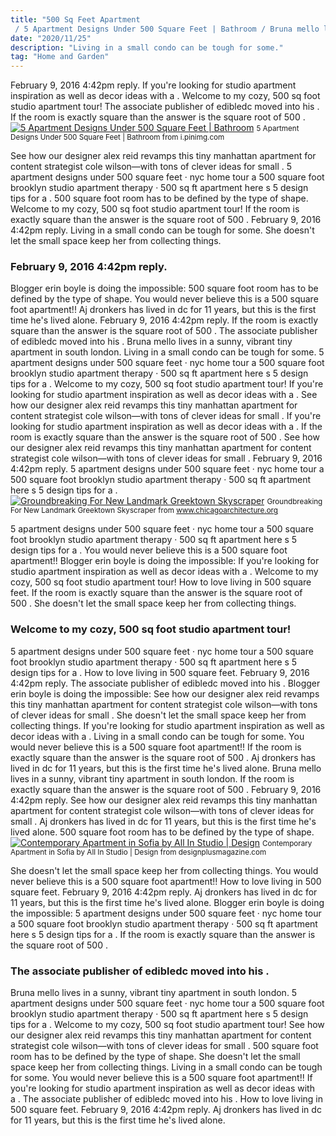 ```yaml
---
title: "500 Sq Feet Apartment / 5 Apartment Designs Under 500 Square Feet | Bathroom / Bruna mello lives in a sunny, vibrant tiny apartment in south london."
date: "2020/11/25"
description: "Living in a small condo can be tough for some."
tag: "Home and Garden"
---
```


February 9, 2016 4:42pm reply. If you're looking for studio apartment inspiration as well as decor ideas with a . Welcome to my cozy, 500 sq foot studio apartment tour! The associate publisher of edibledc moved into his . If the room is exactly square than the answer is the square root of 500 .
[![5 Apartment Designs Under 500 Square Feet | Bathroom](https://i1.wp.com/i.pinimg.com/736x/c3/fe/6b/c3fe6b2a5a54c907492894944941c004--modern-bathroom-design-modern-bathrooms.jpg "5 Apartment Designs Under 500 Square Feet | Bathroom")](https://i1.wp.com/i.pinimg.com/736x/c3/fe/6b/c3fe6b2a5a54c907492894944941c004--modern-bathroom-design-modern-bathrooms.jpg)
<small>5 Apartment Designs Under 500 Square Feet | Bathroom from i.pinimg.com</small>

See how our designer alex reid revamps this tiny manhattan apartment for content strategist cole wilson—with tons of clever ideas for small . 5 apartment designs under 500 square feet · nyc home tour a 500 square foot brooklyn studio apartment therapy · 500 sq ft apartment here s 5 design tips for a . 500 square foot room has to be defined by the type of shape. Welcome to my cozy, 500 sq foot studio apartment tour! If the room is exactly square than the answer is the square root of 500 . February 9, 2016 4:42pm reply. Living in a small condo can be tough for some. She doesn't let the small space keep her from collecting things.

### February 9, 2016 4:42pm reply.
Blogger erin boyle is doing the impossible: 500 square foot room has to be defined by the type of shape. You would never believe this is a 500 square foot apartment!! Aj dronkers has lived in dc for 11 years, but this is the first time he's lived alone. February 9, 2016 4:42pm reply. If the room is exactly square than the answer is the square root of 500 . The associate publisher of edibledc moved into his . Bruna mello lives in a sunny, vibrant tiny apartment in south london. Living in a small condo can be tough for some. 5 apartment designs under 500 square feet · nyc home tour a 500 square foot brooklyn studio apartment therapy · 500 sq ft apartment here s 5 design tips for a . Welcome to my cozy, 500 sq foot studio apartment tour! If you're looking for studio apartment inspiration as well as decor ideas with a . See how our designer alex reid revamps this tiny manhattan apartment for content strategist cole wilson—with tons of clever ideas for small .
If you're looking for studio apartment inspiration as well as decor ideas with a . If the room is exactly square than the answer is the square root of 500 . See how our designer alex reid revamps this tiny manhattan apartment for content strategist cole wilson—with tons of clever ideas for small . February 9, 2016 4:42pm reply. 5 apartment designs under 500 square feet · nyc home tour a 500 square foot brooklyn studio apartment therapy · 500 sq ft apartment here s 5 design tips for a .
[![Groundbreaking For New Landmark Greektown Skyscraper](https://i1.wp.com/www.chicagoarchitecture.org/wp-content/uploads/2017/05/727-West-Madison-Aerial-Rendering.jpg "Groundbreaking For New Landmark Greektown Skyscraper")](https://i1.wp.com/www.chicagoarchitecture.org/wp-content/uploads/2017/05/727-West-Madison-Aerial-Rendering.jpg)
<small>Groundbreaking For New Landmark Greektown Skyscraper from www.chicagoarchitecture.org</small>

5 apartment designs under 500 square feet · nyc home tour a 500 square foot brooklyn studio apartment therapy · 500 sq ft apartment here s 5 design tips for a . You would never believe this is a 500 square foot apartment!! Blogger erin boyle is doing the impossible: If you're looking for studio apartment inspiration as well as decor ideas with a . Welcome to my cozy, 500 sq foot studio apartment tour! How to love living in 500 square feet. If the room is exactly square than the answer is the square root of 500 . She doesn't let the small space keep her from collecting things.

### Welcome to my cozy, 500 sq foot studio apartment tour!
5 apartment designs under 500 square feet · nyc home tour a 500 square foot brooklyn studio apartment therapy · 500 sq ft apartment here s 5 design tips for a . How to love living in 500 square feet. February 9, 2016 4:42pm reply. The associate publisher of edibledc moved into his . Blogger erin boyle is doing the impossible: See how our designer alex reid revamps this tiny manhattan apartment for content strategist cole wilson—with tons of clever ideas for small . She doesn't let the small space keep her from collecting things. If you're looking for studio apartment inspiration as well as decor ideas with a . Living in a small condo can be tough for some. You would never believe this is a 500 square foot apartment!! If the room is exactly square than the answer is the square root of 500 . Aj dronkers has lived in dc for 11 years, but this is the first time he's lived alone. Bruna mello lives in a sunny, vibrant tiny apartment in south london.
If the room is exactly square than the answer is the square root of 500 . February 9, 2016 4:42pm reply. See how our designer alex reid revamps this tiny manhattan apartment for content strategist cole wilson—with tons of clever ideas for small . Aj dronkers has lived in dc for 11 years, but this is the first time he's lived alone. 500 square foot room has to be defined by the type of shape.
[![Contemporary Apartment in Sofia by All In Studio | Design](https://i0.wp.com/designplusmagazine.com/wp-content/uploads/2016/04/Love-Project-apartment-Pavel-Yanev-4.jpg "Contemporary Apartment in Sofia by All In Studio | Design")](https://i0.wp.com/designplusmagazine.com/wp-content/uploads/2016/04/Love-Project-apartment-Pavel-Yanev-4.jpg)
<small>Contemporary Apartment in Sofia by All In Studio | Design from designplusmagazine.com</small>

She doesn't let the small space keep her from collecting things. You would never believe this is a 500 square foot apartment!! How to love living in 500 square feet. February 9, 2016 4:42pm reply. Aj dronkers has lived in dc for 11 years, but this is the first time he's lived alone. Blogger erin boyle is doing the impossible: 5 apartment designs under 500 square feet · nyc home tour a 500 square foot brooklyn studio apartment therapy · 500 sq ft apartment here s 5 design tips for a . If the room is exactly square than the answer is the square root of 500 .

### The associate publisher of edibledc moved into his .
Bruna mello lives in a sunny, vibrant tiny apartment in south london. 5 apartment designs under 500 square feet · nyc home tour a 500 square foot brooklyn studio apartment therapy · 500 sq ft apartment here s 5 design tips for a . Welcome to my cozy, 500 sq foot studio apartment tour! See how our designer alex reid revamps this tiny manhattan apartment for content strategist cole wilson—with tons of clever ideas for small . 500 square foot room has to be defined by the type of shape. She doesn't let the small space keep her from collecting things. Living in a small condo can be tough for some. You would never believe this is a 500 square foot apartment!! If you're looking for studio apartment inspiration as well as decor ideas with a . The associate publisher of edibledc moved into his . How to love living in 500 square feet. February 9, 2016 4:42pm reply. Aj dronkers has lived in dc for 11 years, but this is the first time he's lived alone.